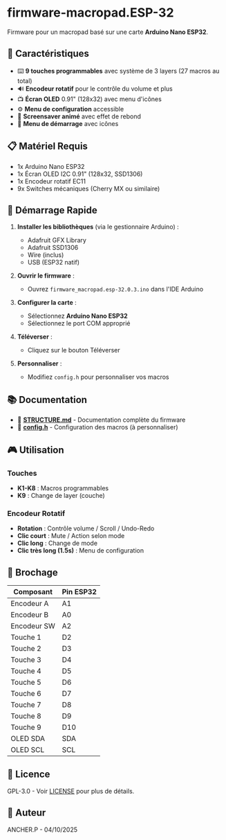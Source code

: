 # firmware-macropad.ESP-32

Firmware pour un macropad basé sur une carte **Arduino Nano ESP32**. 

## 🎯 Caractéristiques

- ⌨️ **9 touches programmables** avec système de 3 layers (27 macros au total)
- 🔊 **Encodeur rotatif** pour le contrôle du volume et plus
- 📺 **Écran OLED** 0.91" (128x32) avec menu d'icônes
- ⚙️ **Menu de configuration** accessible
- 🌙 **Screensaver animé** avec effet de rebond
- 🚀 **Menu de démarrage** avec icônes

## 📋 Matériel Requis

- 1x Arduino Nano ESP32
- 1x Écran OLED I2C 0.91" (128x32, SSD1306)
- 1x Encodeur rotatif EC11
- 9x Switches mécaniques (Cherry MX ou similaire)

## 🚀 Démarrage Rapide

1. **Installer les bibliothèques** (via le gestionnaire Arduino) :
   - Adafruit GFX Library
   - Adafruit SSD1306
   - Wire (inclus)
   - USB (ESP32 natif)

2. **Ouvrir le firmware** :
   - Ouvrez `firmware_macropad.esp-32.0.3.ino` dans l'IDE Arduino

3. **Configurer la carte** :
   - Sélectionnez **Arduino Nano ESP32**
   - Sélectionnez le port COM approprié

4. **Téléverser** :
   - Cliquez sur le bouton Téléverser

5. **Personnaliser** :
   - Modifiez `config.h` pour personnaliser vos macros

## 📚 Documentation

- 📖 **[STRUCTURE.md](STRUCTURE.md)** - Documentation complète du firmware
- 🔧 **[config.h](config.h)** - Configuration des macros (à personnaliser)

## 🎮 Utilisation

### Touches
- **K1-K8** : Macros programmables
- **K9** : Change de layer (couche)

### Encodeur Rotatif
- **Rotation** : Contrôle volume / Scroll / Undo-Redo
- **Clic court** : Mute / Action selon mode
- **Clic long** : Change de mode
- **Clic très long (1.5s)** : Menu de configuration

## 🔧 Brochage

| Composant | Pin ESP32 |
|-----------|-----------|
| Encodeur A | A1 |
| Encodeur B | A0 |
| Encodeur SW | A2 |
| Touche 1 | D2 |
| Touche 2 | D3 |
| Touche 3 | D4 |
| Touche 4 | D5 |
| Touche 5 | D6 |
| Touche 6 | D7 |
| Touche 7 | D8 |
| Touche 8 | D9 |
| Touche 9 | D10 |
| OLED SDA | SDA |
| OLED SCL | SCL |

## 📝 Licence

GPL-3.0 - Voir [LICENSE](LICENSE) pour plus de détails.

## 👤 Auteur

ANCHER.P - 04/10/2025

